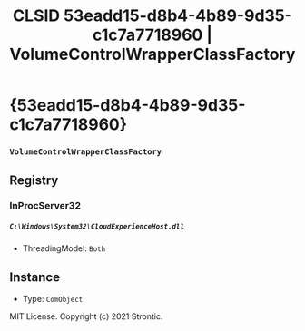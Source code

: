 ﻿---
title: "CLSID 53eadd15-d8b4-4b89-9d35-c1c7a7718960 | VolumeControlWrapperClassFactory"
excerpt: What is COM-Object CLSID 53eadd15-d8b4-4b89-9d35-c1c7a7718960?
---

# {53eadd15-d8b4-4b89-9d35-c1c7a7718960}

### `VolumeControlWrapperClassFactory`

## Registry


### InProcServer32

##### `C:\Windows\System32\CloudExperienceHost.dll`
* ThreadingModel: `Both`

## Instance

* Type: `ComObject`

MIT License. Copyright (c) 2021 Strontic.


